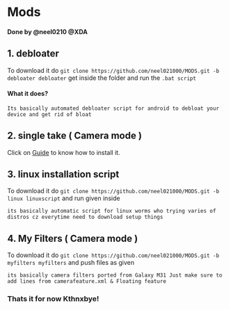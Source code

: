 # Mods

#### Done by @neel0210 @XDA

## 1. debloater

To download it do   ```git clone https://github.com/neel021000/MODS.git -b debloater debloater``` get inside the folder and run the ```.bat script```
#### What it does?
```
Its basically automated debloater script for android to debloat your device and get rid of bloat
```



## 2. single take ( Camera mode ) 
Click on [Guide](https://github.com/neel021000/MODS/blob/singletake/README.md/#/guide) to know how to install it.

## 3. linux installation script
To download it do   ```git clone https://github.com/neel021000/MODS.git -b linux linuxscript``` and run given inside
```
its basically automatic script for linux worms who trying varies of distros cz everytime need to download setup things
```

## 4. My Filters ( Camera mode )
To download it do   ```git clone https://github.com/neel021000/MODS.git -b myfilters myfilters``` and push files as given
```
its basically camera filters ported from Galaxy M31 Just make sure to add lines from camerafeature.xml & Floating feature
```

### Thats it for now Kthnxbye!
